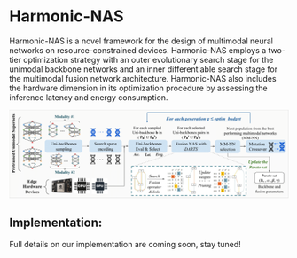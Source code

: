 # Harmonic-NAS
Harmonic-NAS is a novel framework for the design of multimodal neural networks on resource-constrained devices. Harmonic-NAS employs a two-tier optimization strategy with an outer evolutionary search stage for the unimodal backbone networks and an inner differentiable search stage for the multimodal fusion network architecture. Harmonic-NAS also includes the hardware dimension in its optimization procedure by assessing the inference latency and energy consumption.

![framework](framework-1.png)

## Implementation:
Full details on our implementation are coming soon, stay tuned!
